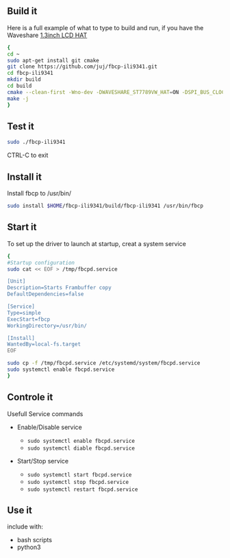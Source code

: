 ## Build it
Here is a full example of what to type to build and run, if you have the Waveshare [1.3inch LCD HAT](https://www.waveshare.com/wiki/1.3inch_LCD_HAT)

```bash
{
cd ~
sudo apt-get install git cmake
git clone https://github.com/juj/fbcp-ili9341.git
cd fbcp-ili9341
mkdir build
cd build
cmake --clean-first -Wno-dev -DWAVESHARE_ST7789VW_HAT=ON -DSPI_BUS_CLOCK_DIVISOR=20 -DBACKLIGHT_CONTROL=OFF -DUSE_DMA_TRANSFERS=ON -DSTATISTICS=0 ..
make -j
}
```
## Test it

```bash 
sudo ./fbcp-ili9341
```
CTRL-C to exit

## Install it
Install fbcp to /usr/bin/ 
```bash
sudo install $HOME/fbcp-ili9341/build/fbcp-ili9341 /usr/bin/fbcp
```
## Start it
To set up the driver to launch at startup, creat a system service

```bash
{
#Startup configuration
sudo cat << EOF > /tmp/fbcpd.service

[Unit]
Description=Starts Frambuffer copy
DefaultDependencies=false

[Service]
Type=simple
ExecStart=fbcp
WorkingDirectory=/usr/bin/

[Install]
WantedBy=local-fs.target
EOF

sudo cp -f /tmp/fbcpd.service /etc/systemd/system/fbcpd.service 
sudo systemctl enable fbcpd.service
}
````
## Controle it
Usefull Service commands

- Enable/Disable service
  - `sudo systemctl enable fbcpd.service`
  - `sudo systemctl diable fbcpd.service`

- Start/Stop service
  - `sudo systemctl start fbcpd.service`
  - `sudo systemctl stop fbcpd.service`
  - `sudo systemctl restart fbcpd.service`

## Use it
include with:
  - bash scripts
  - python3
